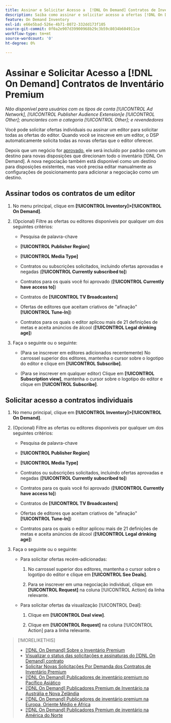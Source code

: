 ```yaml
---
title: Assinar e Solicitar Acesso a  [!DNL On Demand] Contratos de Inventário Premium
description: Saiba como assinar e solicitar acesso a ofertas [!DNL On Demand].
feature: On Demand Inventory
exl-id: e66e5bad-526e-4b71-8072-332dd173f105
source-git-commit: 0f0a2e907d39900968b29c3b59c8034b604911ce
workflow-type: tm+mt
source-wordcount: '0'
ht-degree: 0%

---
```


# Assinar e Solicitar Acesso a [!DNL On Demand] Contratos de Inventário Premium

*Não disponível para usuários com os tipos de conta  [!UICONTROL Ad Network],  [!UICONTROL Publisher Audience Extension]e  [!UICONTROL Other]; anunciantes com a categoria  [!UICONTROL Other]; e revendedores*

Você pode solicitar ofertas individuais ou assinar um editor para solicitar todas as ofertas do editor. Quando você se inscreve em um editor, o DSP automaticamente solicita todas as novas ofertas que o editor oferecer.

Depois que um negócio for [aprovado](/help/dsp/inventory/on-demand-inventory-view-status.md), ele será incluído por padrão como um destino para novas disposições que direcionam todo o inventário [!DNL On Demand]. A nova negociação também está disponível como um destino para disposições existentes, mas você precisa editar manualmente as configurações de posicionamento para adicionar a negociação como um destino.

## Assinar todos os contratos de um editor

1. No menu principal, clique em **[!UICONTROL Inventory]>[!UICONTROL On Demand]**.

1. (Opcional) Filtre as ofertas ou editores disponíveis por qualquer um dos seguintes critérios:

   * Pesquisa de palavra-chave

   * **[!UICONTROL Publisher Region]**

   * **[!UICONTROL Media Type]**

   * Contratos ou subscrições solicitados, incluindo ofertas aprovadas e negadas (**[!UICONTROL Currently subscribed to]**)

   * Contratos para os quais você foi aprovado (**[!UICONTROL Currently have access to]**)

   * Contratos de **[!UICONTROL TV Broadcasters]**

   * Ofertas de editores que aceitam criativos de &quot;afinação&quot;
      **[!UICONTROL Tune-In]**)

   * Contratos para os quais o editor aplicou mais de 21 definições de metas e aceita anúncios de álcool (**[!UICONTROL Legal drinking age]**)

1. Faça o seguinte ou o seguinte:

   * (Para se inscrever em editores adicionados recentemente) No carrossel superior dos editores, mantenha o cursor sobre o logotipo do editor e clique em **[!UICONTROL Subscribe]**.

   * (Para se inscrever em qualquer editor) Clique em **[!UICONTROL Subscription view]**, mantenha o cursor sobre o logotipo do editor e clique em **[!UICONTROL Subscribe]**.

## Solicitar acesso a contratos individuais

1. No menu principal, clique em **[!UICONTROL Inventory]>[!UICONTROL On Demand]**.

1. (Opcional) Filtre as ofertas ou editores disponíveis por qualquer um dos seguintes critérios:

   * Pesquisa de palavra-chave

   * **[!UICONTROL Publisher Region]**

   * **[!UICONTROL Media Type]**

   * Contratos ou subscrições solicitados, incluindo ofertas aprovadas e negadas (**[!UICONTROL Currently subscribed to]**)

   * Contratos para os quais você foi aprovado (**[!UICONTROL Currently have access to]**)

   * Contratos de **[!UICONTROL TV Broadcasters]**

   * Ofertas de editores que aceitam criativos de &quot;afinação&quot;
      **[!UICONTROL Tune-In]**)

   * Contratos para os quais o editor aplicou mais de 21 definições de metas e aceita anúncios de álcool (**[!UICONTROL Legal drinking age]**)

1. Faça o seguinte ou o seguinte:

   * Para solicitar ofertas recém-adicionadas:

      1. No carrossel superior dos editores, mantenha o cursor sobre o logotipo do editor e clique em **[!UICONTROL See Deals]**.

      1. Para se inscrever em uma negociação individual, clique em **[!UICONTROL Request]** na coluna [!UICONTROL Action] da linha relevante.
   * Para solicitar ofertas da visualização [!UICONTROL Deal]:

      1. Clique em **[!UICONTROL Deal view]**.

      1. Clique em **[!UICONTROL Request]** na coluna [!UICONTROL Action] para a linha relevante.


>[!MORELIKETHIS]
>
>* [ [!DNL On Demand] Sobre o Inventário Premium](on-demand-inventory-about.md)
>* [Visualizar o status das solicitações e assinaturas do  [!DNL On Demand] contrato](on-demand-inventory-view-status.md)
>* [Solicitar Novas Solicitações Por Demanda dos Contratos de Inventário Premium](on-demand-inventory-rerequest.md)
>* [[!DNL On Demand] Publicadores de inventário premium no Pacífico Asiático](on-demand-inventory-publishers-apac.md)
>* [[!DNL On Demand] Publicadores Premium de Inventário na Austrália e Nova Zelândia](on-demand-inventory-publishers-anz.md)
>* [[!DNL On Demand] Publicadores de inventário premium na Europa, Oriente Médio e África](on-demand-inventory-publishers-emea.md)
>* [[!DNL On Demand] Publicadores Premium de inventário na América do Norte](on-demand-inventory-publishers-na.md)

